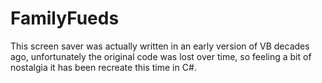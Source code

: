# FamilyFueds

This screen saver was actually written in an early version of VB decades ago, unfortunately the original code was lost over time, so feeling a bit of nostalgia it has been recreate this time in C#.